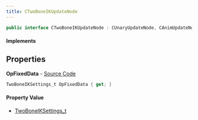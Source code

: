 ```yaml
---
title: CTwoBoneIKUpdateNode
---
```


```csharp
public interface CTwoBoneIKUpdateNode : CUnaryUpdateNode, CAnimUpdateNodeBase, ISchemaClass<CAnimUpdateNodeBase>, ISchemaClass<CUnaryUpdateNode>, ISchemaClass<CTwoBoneIKUpdateNode>, ISchemaField, ISchemaClass, INativeHandle
```

#### Implements

## Properties

**OpFixedData** - [Source Code](https://github.com/swiftly-solution/swiftlys2/blob/master/managed/src/SwiftlyS2.Generated/Schemas/Interfaces/CTwoBoneIKUpdateNode.cs#L16)

```csharp
TwoBoneIKSettings_t OpFixedData { get; }
```

#### Property Value

- [TwoBoneIKSettings_t](/docs/api/shared/schemadefinitions/twoboneiksettings_t)

